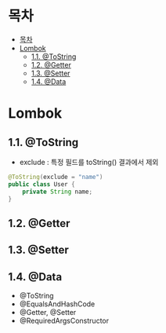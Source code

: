
# 목차
- [목차](#목차)
- [Lombok](#lombok)
  - [1.1. @ToString](#11-tostring)
  - [1.2. @Getter](#12-getter)
  - [1.3. @Setter](#13-setter)
  - [1.4. @Data](#14-data)

# Lombok
## 1.1. @ToString
- exclude : 특정 필드를 toString() 결과에서 제외
```java
@ToString(exclude = "name")
public class User {
    private String name;
}
```
## 1.2. @Getter
## 1.3. @Setter

## 1.4. @Data
- @ToString
- @EqualsAndHashCode
- @Getter, @Setter
- @RequiredArgsConstructor